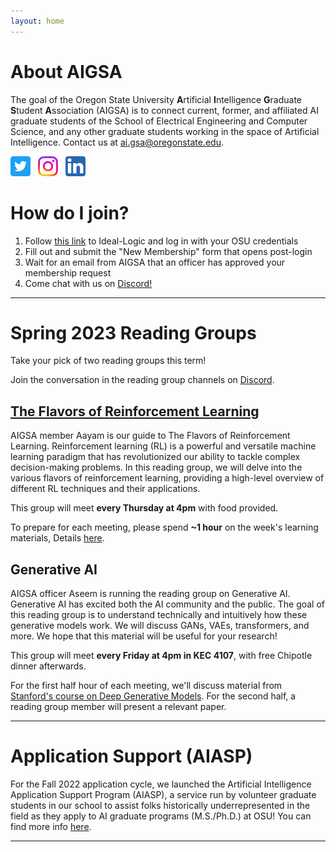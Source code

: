 ```yaml
---
layout: home
---
```


# About AIGSA
The goal of the Oregon State University **A**rtificial **I**ntelligence **G**raduate **S**tudent **A**ssociation (AIGSA) is to connect current, former, and affiliated AI graduate students of the School of Electrical Engineering and Computer Science, and any other graduate students working in the space of Artificial Intelligence. Contact us at [ai.gsa@oregonstate.edu](mailto:ai.gsa@oregonstate.edu).

[<img src="assets/images/twitter_logo.png" width="32">](https://twitter.com/osu_aigsa)&nbsp;&nbsp;&nbsp;[<img src="assets/images/instagram_logo.png" width="32">](https://www.instagram.com/osu_aigsa/)&nbsp;&nbsp;&nbsp;[<img src="assets/images/linkedin_logo.png" width="32" >](https://www.linkedin.com/company/osu-aigsa)

# How do I join?
1. Follow [this link](https://apps.ideal-logic.com/osusee?key=F3T9-25VWY_5878-CZ4R_f7b06f23) to Ideal-Logic and log in with your OSU credentials
2. Fill out and submit the "New Membership" form that opens post-login
3. Wait for an email from AIGSA that an officer has approved your membership request
4. Come chat with us on [Discord!](https://discord.gg/wGrtzFM8sJ)

---

# Spring 2023 Reading Groups

Take your pick of two reading groups this term! 

Join the conversation in the reading group channels on [Discord](https://discord.gg/wGrtzFM8sJ).

## [The Flavors of Reinforcement Learning](https://www.aigsa.club/rlflavors/)

AIGSA member Aayam is our guide to The Flavors of Reinforcement Learning. Reinforcement learning (RL) is a powerful and versatile machine learning paradigm that has revolutionized our ability to tackle complex decision-making problems. In this reading group, we will delve into the various flavors of reinforcement learning, providing a high-level overview of different RL techniques and their applications.

This group will meet **every Thursday at 4pm** with food provided. 

To prepare for each meeting, please spend **~1 hour** on the week's learning materials, Details [here](https://www.aigsa.club/rlflavors/).

## Generative AI

AIGSA officer Aseem is running the reading group on Generative AI. Generative AI has excited both the AI community and the public. The goal of this reading group is to understand technically and intuitively how these generative models work. We will discuss GANs, VAEs, transformers, and more. We hope that this material will be useful for your research!

This group will meet **every Friday at 4pm in KEC 4107**, with free Chipotle dinner afterwards.

For the first half hour of each meeting, we'll discuss material from [Stanford's course on Deep Generative Models](https://deepgenerativemodels.github.io/). For the second half, a reading group member will present a relevant paper. 

---

# Application Support (AIASP)
For the Fall 2022 application cycle, we launched the Artificial Intelligence Application Support Program (AIASP), a service run by volunteer graduate students in our school to assist folks historically underrepresented in the field as they apply to AI graduate programs (M.S./Ph.D.) at OSU! You can find more info [here](https://www.aigsa.club/aiasp).

---
